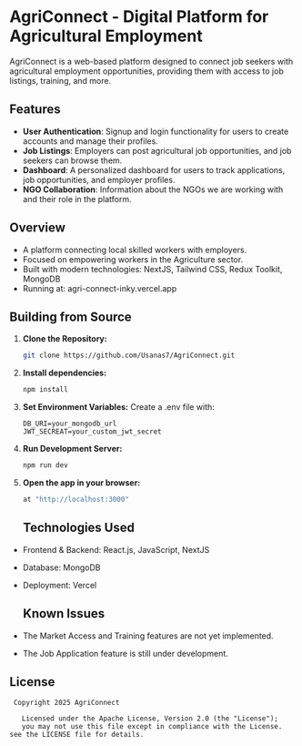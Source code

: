 # AgriConnect - Digital Platform for Agricultural Employment

AgriConnect is a web-based platform designed to connect job seekers with agricultural employment opportunities, providing them with access to job listings, training, and more.

## Features

- **User Authentication**: Signup and login functionality for users to create accounts and manage their profiles.
- **Job Listings**: Employers can post agricultural job opportunities, and job seekers can browse them.
- **Dashboard**: A personalized dashboard for users to track applications, job opportunities, and employer profiles.
- **NGO Collaboration**: Information about the NGOs we are working with and their role in the platform.
  
## Overview

- A platform connecting local skilled workers with employers.
- Focused on empowering workers in the Agriculture sector.
- Built with modern technologies: NextJS, Tailwind CSS, Redux Toolkit, MongoDB
- Running at: agri-connect-inky.vercel.app
  
## Building from Source

1. **Clone the Repository:**
   ```bash
   git clone https://github.com/Usanas7/AgriConnect.git
   ```

2. **Install dependencies:**
   ```bash
   npm install
   ```

3. **Set Environment Variables:**
   Create a .env file with:
   ```
   DB_URI=your_mongodb_url
   JWT_SECREAT=your_custom_jwt_secret

4. **Run Development Server:**
   ```bash
   npm run dev
   ```
5. **Open the app in your browser:**
   ```bash
   at "http://localhost:3000"
   ```
   
   ## Technologies Used

- Frontend & Backend: React.js, JavaScript, NextJS
- Database: MongoDB
- Deployment: Vercel
  
  ## Known Issues

- The Market Access and Training features are not yet implemented.
- The Job Application feature is still under development.

## License

```
 Copyright 2025 AgriConnect

   Licensed under the Apache License, Version 2.0 (the "License");
   you may not use this file except in compliance with the License. see the LICENSE file for details.
